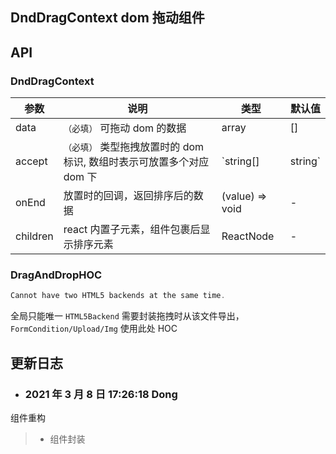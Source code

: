 ## DndDragContext dom 拖动组件

## API

### DndDragContext

| 参数 | 说明 | 类型 | 默认值 |
| --- | --- | --- | --- |
| data | `（必填）` 可拖动 dom 的数据 | array | [] |
| accept | `（必填）` 类型拖拽放置时的 dom 标识, 数组时表示可放置多个对应 dom 下 | `string[] | string` | - |
| onEnd | 放置时的回调，返回排序后的数据 | (value) => void | - |
| children | react 内置子元素，组件包裹后显示排序元素 | ReactNode | - |

### DragAndDropHOC

```jsx
Cannot have two HTML5 backends at the same time.
```
全局只能唯一 `HTML5Backend` 需要封装拖拽时从该文件导出，`FormCondition/Upload/Img` 使用此处 HOC

## 更新日志

- ### 2021 年 3 月 8 日 17:26:18 Dong

组件重构

> - 组件封装

